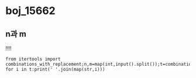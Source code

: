 # boj_15662
## n과 m

!!!!

```python3
from itertools import combinations_with_replacement;n,m=map(int,input().split());t=combinations_with_replacement(range(1,n+1),m)
for i in t:print(' '.join(map(str,i)))
```
